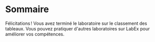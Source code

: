 # Sommaire

Félicitations ! Vous avez terminé le laboratoire sur le classement des tableaux. Vous pouvez pratiquer d'autres laboratoires sur LabEx pour améliorer vos compétences.
